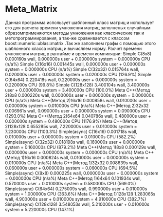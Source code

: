 # Meta_Matrix
Данная программа использует шаблонный класс матриц и использует его для расчета времени умножения матриц заполненых случайным образомприменяются методы умножения как классические так и метопрограммирования, а так-же сравнивается с классом  boost::numeric::ublas::matrix .Так же заполняем графы с помощью этого шаблонного класса матриц и вычисляем норму.
Расчет времени умножения матриц в рантайме и времени компиляции: 
Simple C(8x8)		 0.000160s wall, 0.000000s user + 0.000000s system = 0.000000s CPU (n/a%)
Simple C(16x16)		 0.001445s wall, 0.000000s user + 0.000000s system = 0.000000s CPU (n/a%)
Simple C(32x32)		 0.015764s wall, 0.020000s user + 0.000000s system = 0.020000s CPU (126.9%)
Simple C(64x64)		 0.220418s wall, 0.220000s user + 0.000000s system = 0.220000s CPU (99.8%)
Simple C(128x128)		 3.400104s wall, 3.400000s user + 0.000000s system = 3.400000s CPU (100.0%)
Meta C++(Метод 2)8x8	 0.000220s wall, 0.000000s user + 0.000000s system = 0.000000s CPU (n/a%)
Meta C++(Метод 2)16x16	 0.000858s wall, 0.010000s user + 0.000000s system = 0.010000s CPU (n/a%)
Meta C++(Метод 2)32x32	 0.006961s wall, 0.090000s user + 0.000000s system = 0.090000s CPU (1293.0%)
Meta C++(Метод 2)64x64	 0.040786s wall, 0.480000s user + 0.000000s system = 0.480000s CPU (1176.9%)
Meta C++(Метод 2)128x128	 0.655285s wall, 7.220000s user + 0.010000s system = 7.230000s CPU (1103.3%)
Simple(async) C(16x16)		 0.001718s wall, 0.010000s user + 0.000000s system = 0.010000s CPU (582.2%)
Simple(async) C(32x32)		 0.018198s wall, 0.160000s user + 0.000000s system = 0.160000s CPU (879.2%)
Meta C++(Метод 1)8x8	 0.000129s wall, 0.000000s user + 0.000000s system = 0.000000s CPU (n/a%)
Meta C++(Метод 1)16x16	 0.000824s wall, 0.010000s user + 0.000000s system = 0.010000s CPU (n/a%)
Meta C++(Метод 1)32x32	 0.008639s wall, 0.060000s user + 0.000000s system = 0.060000s CPU (694.5%)
Simple(async) C(8x8)		 0.000225s wall, 0.000000s user + 0.000000s system = 0.000000s CPU (n/a%)
Meta C++(Метод 1)64x64	 0.101934s wall, 0.570000s user + 0.010000s system = 0.580000s CPU (569.0%)
Simple(async) C(64x64)		 0.275009s wall, 0.990000s user + 0.010000s system = 1.000000s CPU (363.6%)
Meta C++(Метод 1)128x128	 1.283065s wall, 4.900000s user + 0.010000s system = 4.910000s CPU (382.7%)
Simple(async) C(128x128)		 3.548053s wall, 5.210000s user + 0.010000s system = 5.220000s CPU (147.1%)
